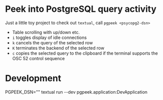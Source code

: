 # Peek into PostgreSQL query activity

Just a little toy project to check out `textual`, call `pgpeek <psycopg2-dsn>`

 * Table scrolling with up/down etc.
 * `i` toggles display of idle connections
 * `k` cancels the query of the selected row
 * `K` terminates the backend of the selected row
 * `c` copies the selected query to the clipboard if the terminal supports the OSC 52 control sequence

# Development

PGPEEK_DSN="<psycopg2-dsn>" textual run --dev pgpeek.application:DevApplication
